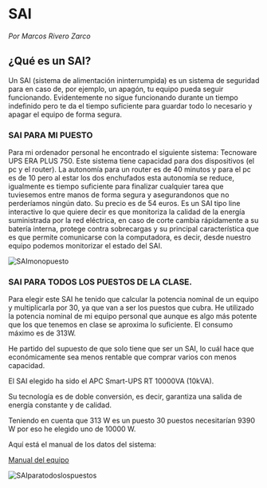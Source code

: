 # SAI
*Por Marcos Rivero Zarco* 

## ¿Qué es un SAI?
Un SAI (sistema de alimentación ininterrumpida) es un sistema de seguridad para en caso de, por ejemplo, un apagón, tu equipo pueda seguir funcionando. Evidentemente no sigue funcionando durante un tiempo indefinido pero te da el tiempo suficiente para guardar todo lo necesario y apagar el equipo de forma segura.

### SAI PARA MI PUESTO
Para mi ordenador personal he encontrado el siguiente sistema: Tecnoware UPS ERA PLUS 750. Este sistema tiene capacidad para dos dispositivos (el pc y el router). La autonomía para un router es de 40 minutos y para el pc es de 10 pero al estar los dos enchufados esta autonomía se reduce, igualmente es tiempo suficiente para finalizar cualquier tarea que tuviesemos entre manos de forma segura y asegurandonos que no perderíamos ningún dato. Su precio es de 54 euros. Es un SAI tipo line interactive lo que quiere decir es que monitoriza la calidad de la energía suministrada por la red eléctrica, en caso de corte cambia rápidamente a su batería interna, protege contra sobrecargas y su principal característica que es que permite comunicarse con la computadora, es decir, desde nuestro equipo podemos monitorizar el estado del SAI.

![SAImonopuesto](https://i.blogs.es/5f30ee/tecnoware-ups-era-plus-750/1366_2000.jpg)

### SAI PARA TODOS LOS PUESTOS DE LA CLASE.
Para elegir este SAI he tenido que calcular la potencia nominal de un equipo y multiplicarla por 30, ya que van a ser los puestos que cubra. He utilizado la potencia nominal de mi equipo personal que aunque es algo más potente que los que tenemos en clase se aproxima lo suficiente. El consumo máximo es de 313W.

He partido del supuesto de que solo tiene que ser un SAI, lo cuál hace que económicamente sea menos rentable que comprar varios con menos capacidad.

El SAI elegido ha sido el APC Smart-UPS RT 10000VA (10kVA).

Su tecnología es de doble conversión, es decir, garantiza una salida de energía constante y de calidad. 

Teniendo en cuenta que 313 W es un puesto 30 puestos necesitarían 9390 W por eso he elegido uno de 10000 W.

Aquí está el manual de los datos del sistema:

[Manual del equipo](https://www.apc.com/es/es/product/SURT10000XLI/smartups-de-apc-rt-10-000-va-230-v/)

![SAIparatodoslospuestos](https://download.schneider-electric.com/files?p_Doc_Ref=SPD_STOS-7RRR5V_FR_H&p_File_Type=rendition_369_jpg&default_image=DefaultProductImage.png)

